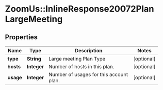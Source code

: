 # ZoomUs::InlineResponse20072PlanLargeMeeting

## Properties
Name | Type | Description | Notes
------------ | ------------- | ------------- | -------------
**type** | **String** | Large meeting Plan Type | [optional] 
**hosts** | **Integer** | Number of hosts in this plan.  | [optional] 
**usage** | **Integer** | Number of usages for this account plan. | [optional] 


